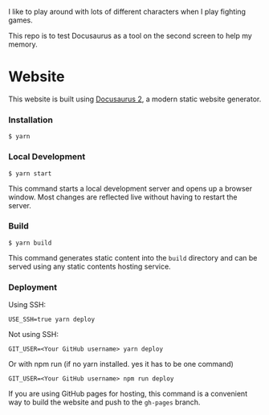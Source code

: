 I like to play around with lots of different characters when I play fighting games.

This repo is to test Docusaurus as a tool on the second screen to help my memory.

# Website

This website is built using [Docusaurus 2](https://docusaurus.io/), a modern static website generator.

### Installation

```
$ yarn
```

### Local Development

```
$ yarn start
```

This command starts a local development server and opens up a browser window. Most changes are reflected live without having to restart the server.

### Build

```
$ yarn build
```

This command generates static content into the `build` directory and can be served using any static contents hosting service.

### Deployment

Using SSH:

```
USE_SSH=true yarn deploy
```

Not using SSH:

```
GIT_USER=<Your GitHub username> yarn deploy
```

Or with npm run (if no yarn installed. yes it has to be one command)
```
GIT_USER=<Your GitHub username> npm run deploy
```

If you are using GitHub pages for hosting, this command is a convenient way to build the website and push to the `gh-pages` branch.
